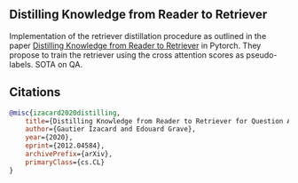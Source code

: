 ## Distilling Knowledge from Reader to Retriever

Implementation of the retriever distillation procedure as outlined in the paper <a href="https://arxiv.org/abs/2012.04584">Distilling Knowledge from Reader to Retriever</a> in Pytorch. They propose to train the retriever using the cross attention scores as pseudo-labels. SOTA on QA.

## Citations

```bibtex
@misc{izacard2020distilling,
    title={Distilling Knowledge from Reader to Retriever for Question Answering}, 
    author={Gautier Izacard and Edouard Grave},
    year={2020},
    eprint={2012.04584},
    archivePrefix={arXiv},
    primaryClass={cs.CL}
}
```
